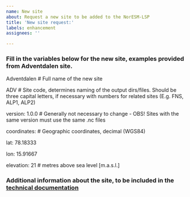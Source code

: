 ```yaml
---
name: New site
about: Request a new site to be added to the NorESM-LSP
title: 'New site request:'
labels: enhancement
assignees: ''

---
```


### Fill in the variables below for the new site, examples provided from Adventdalen site.

Adventdalen # Full name of the new site

ADV # Site code, determines naming of the output dirs/files. Should be three capital letters, if necessary with numbers for related sites (E.g. FNS, ALP1, ALP2)

version: 1.0.0 # Generally not necessary to change - OBS! Sites with the same version must use the same .nc files

coordinates: # Geographic coordinates, decimal (WGS84)

  lat: 78.18333

  lon: 15.91667

elevation: 21 # metres above sea level [m.a.s.l.]

### Additional information about the site, to be included in the [technical documentation](https://noresmhub.github.io/noresm-land-sites-platform/land-sites/)
